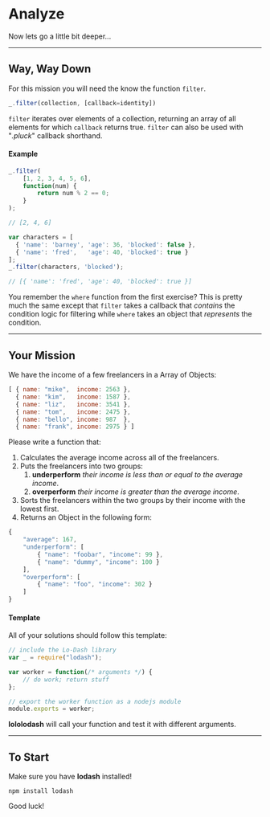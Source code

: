 # Analyze #
Now lets go a little bit deeper...
* * *
## Way, Way Down ##
For this mission you will need the know the function `filter`.
```js
_.filter(collection, [callback=identity])
```
`filter` iterates over elements of a collection, returning an
array of all elements for which `callback` returns true. `filter` can
also be used with "*.pluck*" callback shorthand.

#### Example ####
```js
_.filter(
    [1, 2, 3, 4, 5, 6],
    function(num) {
        return num % 2 == 0;
    }
);

// [2, 4, 6]

var characters = [
  { 'name': 'barney', 'age': 36, 'blocked': false },
  { 'name': 'fred',   'age': 40, 'blocked': true }
];
_.filter(characters, 'blocked');

// [{ 'name': 'fred', 'age': 40, 'blocked': true }]
```
You remember the `where` function from the first exercise? This
is pretty much the same except that `filter` takes a callback
that *contains* the condition logic for filtering while `where`
takes an object that *represents* the condition.
* * *
## Your Mission ##
We have the income of a few freelancers in a Array of Objects:
```js
[ { name: "mike",  income: 2563 },
  { name: "kim",   income: 1587 },
  { name: "liz",   income: 3541 },
  { name: "tom",   income: 2475 },
  { name: "bello", income: 987  },
  { name: "frank", income: 2975 } ]
```
Please write a function that:
1. Calculates the average income across all of the freelancers.
2. Puts the freelancers into two groups:
    1. **underperform** *their income is less than or equal to the average income*.
    2. **overperform** *their income is greater than the average income*.
3. Sorts the freelancers within the two groups by their income with the lowest first.
4. Returns an Object in the following form:  

```js
{
    "average": 167,
    "underperform": [
        { "name": "foobar", "income": 99 },
        { "name": "dummy", "income": 100 }
    ],
    "overperform": [
        { "name": "foo", "income": 302 }
    ]
}
```

#### Template ####
All of your solutions should follow this template:
```js
// include the Lo-Dash library
var _ = require("lodash");

var worker = function(/* arguments */) {
    // do work; return stuff
};

// export the worker function as a nodejs module
module.exports = worker;
```
**lololodash** will call your function and test it with different arguments.
* * *
## To Start ##
Make sure you have **lodash** installed!  
```
npm install lodash
```  
Good luck!
